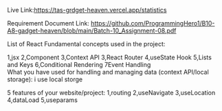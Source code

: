 Live Link:https://tas-grdget-heaven.vercel.app/statistics <br>

Requirement Document Link:  https://github.com/ProgrammingHero1/B10-A8-gadget-heaven/blob/main/Batch-10_Assignment-08.pdf
<br>

List of React Fundamental concepts used in the project:<br>

1,jsx
2,Component
3,Context API
3,React Router
4,useState Hook
5,Lists and Keys
6,Conditional Rendering
7Event Handling
<br>
What you have used for handling and managing data (context
API/local storage): i use local storge <br>


5 features of your website/project: 1,routing 2,useNavigate 3,useLocation 4,dataLoad 5,useparams



